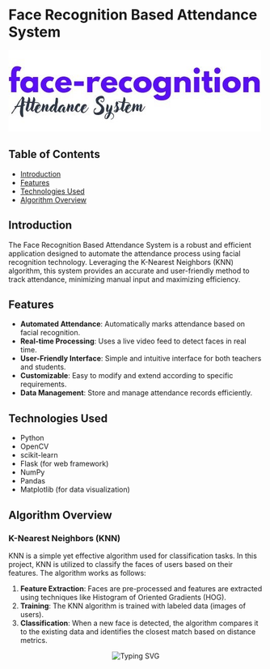 # Face Recognition Based Attendance System

<p align="left"><img src="https://github.com/pande17827/Face_Recognition_Attendance_System/blob/main/face-recognition.jpg"></p>

## Table of Contents
- [Introduction](#introduction)
- [Features](#features)
- [Technologies Used](#technologies-used)
- [Algorithm Overview](#algorithm-overview)

## Introduction
The Face Recognition Based Attendance System is a robust and efficient application designed to automate the attendance process using facial recognition technology. Leveraging the K-Nearest Neighbors (KNN) algorithm, this system provides an accurate and user-friendly method to track attendance, minimizing manual input and maximizing efficiency.

## Features
- **Automated Attendance**: Automatically marks attendance based on facial recognition.
- **Real-time Processing**: Uses a live video feed to detect faces in real time.
- **User-Friendly Interface**: Simple and intuitive interface for both teachers and students.
- **Customizable**: Easy to modify and extend according to specific requirements.
- **Data Management**: Store and manage attendance records efficiently.

## Technologies Used
- Python
- OpenCV
- scikit-learn
- Flask (for web framework)
- NumPy
- Pandas
- Matplotlib (for data visualization)

## Algorithm Overview
### K-Nearest Neighbors (KNN)
KNN is a simple yet effective algorithm used for classification tasks. In this project, KNN is utilized to classify the faces of users based on their features. The algorithm works as follows:
1. **Feature Extraction**: Faces are pre-processed and features are extracted using techniques like Histogram of Oriented Gradients (HOG).
2. **Training**: The KNN algorithm is trained with labeled data (images of users).
3. **Classification**: When a new face is detected, the algorithm compares it to the existing data and identifies the closest match based on distance metrics.

<p align="center"> <img src="https://readme-typing-svg.demolab.com?font=Fira+Code&weight=600&size=24&duration=4000&pause=500&color=36BCF7&center=true&vCenter=true&width=435&lines=Crafted+with+❤️+by+Aindrik+Sarkar" alt="Typing SVG"> </p>
